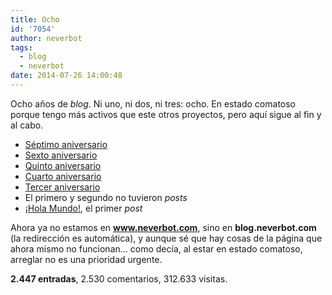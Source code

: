 ```yaml
---
title: Ocho
id: '7054'
author: neverbot
tags:
  - blog
  - neverbot
date: 2014-07-26 14:00:48
---
```


Ocho años de _blog_. Ni uno, ni dos, ni tres: ocho. En estado comatoso porque tengo más activos que este otros proyectos, pero aquí sigue al fin y al cabo.

*   [Séptimo aniversario](/septimo-aniversario/)
*   [Sexto aniversario](/sexto-aniversario/)
*   [Quinto aniversario](/quinto-aniversario/)
*   [Cuarto aniversario](/cuarto-aniversario-de-neverbot-com/)
*   [Tercer aniversario](/tercer-aniversario-del-blog/)
*   El primero y segundo no tuvieron _posts_
*   [¡Hola Mundo!](/hello-world/), el primer _post_

Ahora ya no estamos en **www.neverbot.com**, sino en **blog.neverbot.com** (la redirección es automática), y aunque sé que hay cosas de la página que ahora mismo no funcionan... como decía, al estar en estado comatoso, arreglar no es una prioridad urgente.

**2.447 entradas**, 2.530 comentarios, 312.633 visitas.